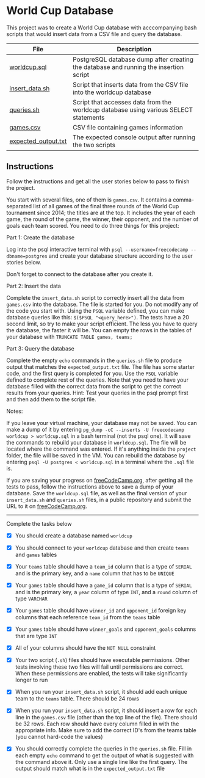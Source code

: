 # World Cup Database

This project was to create a World Cup database with acccompanying bash scripts that would insert data from a CSV file and query the database.

| File | Description |
| ---- | ----------- |
| [worldcup.sql](worldcup.sql) | PostgreSQL database dump after creating the database and running the insertion script |
| [insert_data.sh](insert_data.sh) | Script that inserts data from the CSV file into the worldcup database |
| [queries.sh](queries.sh) | Script that accesses data from the worldcup database using various SELECT statements |
| [games.csv](games.csv) | CSV file containing games information |
| [expected_output.txt](expected_output.txt) | The expected console output after running the two scripts |

## Instructions

Follow the instructions and get all the user stories below to pass to finish the project.

You start with several files, one of them is `games.csv`. It contains a comma-separated list of all games of the final three rounds of the World Cup tournament since 2014; the titles are at the top. It includes the year of each game, the round of the game, the winner, their opponent, and the number of goals each team scored. You need to do three things for this project:

Part 1: Create the database

Log into the psql interactive terminal with `psql --username=freecodecamp --dbname=postgres` and create your database structure according to the user stories below.

Don't forget to connect to the database after you create it.

Part 2: Insert the data

Complete the `insert_data.sh` script to correctly insert all the data from `games.csv` into the database. The file is started for you. Do not modify any of the code you start with. Using the `PSQL` variable defined, you can make database queries like this: `$($PSQL "<query_here>")`. The tests have a 20 second limit, so try to make your script efficient. The less you have to query the database, the faster it will be. You can empty the rows in the tables of your database with `TRUNCATE TABLE games, teams;`

Part 3: Query the database

Complete the empty `echo` commands in the `queries.sh` file to produce output that matches the `expected_output.txt` file. The file has some starter code, and the first query is completed for you. Use the `PSQL` variable defined to complete rest of the queries. Note that you need to have your database filled with the correct data from the script to get the correct results from your queries. Hint: Test your queries in the psql prompt first and then add them to the script file.

Notes:

If you leave your virtual machine, your database may not be saved. You can make a dump of it by entering `pg_dump -cC --inserts -U freecodecamp worldcup > worldcup.sql` in a bash terminal (not the psql one). It will save the commands to rebuild your database in `worldcup.sql`. The file will be located where the command was entered. If it's anything inside the `project` folder, the file will be saved in the VM. You can rebuild the database by entering `psql -U postgres < worldcup.sql` in a terminal where the `.sql` file is.

If you are saving your progress on [freeCodeCamp.org](freeCodeCamp.org), after getting all the tests to pass, follow the instructions above to save a dump of your database. Save the `worldcup.sql` file, as well as the final version of your `insert_data.sh` and `queries.sh` files, in a public repository and submit the URL to it on [freeCodeCamp.org](freeCodeCamp.org).

---

Complete the tasks below

- [x] You should create a database named `worldcup`

- [x] You should connect to your `worldcup` database and then create `teams` and `games` tables

- [x] Your `teams` table should have a `team_id` column that is a type of `SERIAL` and is the primary key, and a `name` column that has to be `UNIQUE`

- [x] Your `games` table should have a `game_id` column that is a type of `SERIAL` and is the primary key, a `year` column of type `INT`, and a `round` column of type `VARCHAR`

- [x] Your `games` table should have `winner_id` and `opponent_id` foreign key columns that each reference `team_id` from the `teams` table

- [x] Your `games` table should have `winner_goals` and `opponent_goals` columns that are type `INT`

- [x] All of your columns should have the `NOT NULL` constraint

- [x] Your two script (`.sh`) files should have executable permissions. Other tests involving these two files will fail until permissions are correct. When these permissions are enabled, the tests will take significantly longer to run

- [x] When you run your `insert_data.sh` script, it should add each unique team to the `teams` table. There should be 24 rows

- [x] When you run your `insert_data.sh` script, it should insert a row for each line in the `games.csv` file (other than the top line of the file). There should be 32 rows. Each row should have every column filled in with the appropriate info. Make sure to add the correct ID's from the teams table (you cannot hard-code the values)

- [x] You should correctly complete the queries in the `queries.sh` file. Fill in each empty `echo` command to get the output of what is suggested with the command above it. Only use a single line like the first query. The output should match what is in the `expected_output.txt` file
